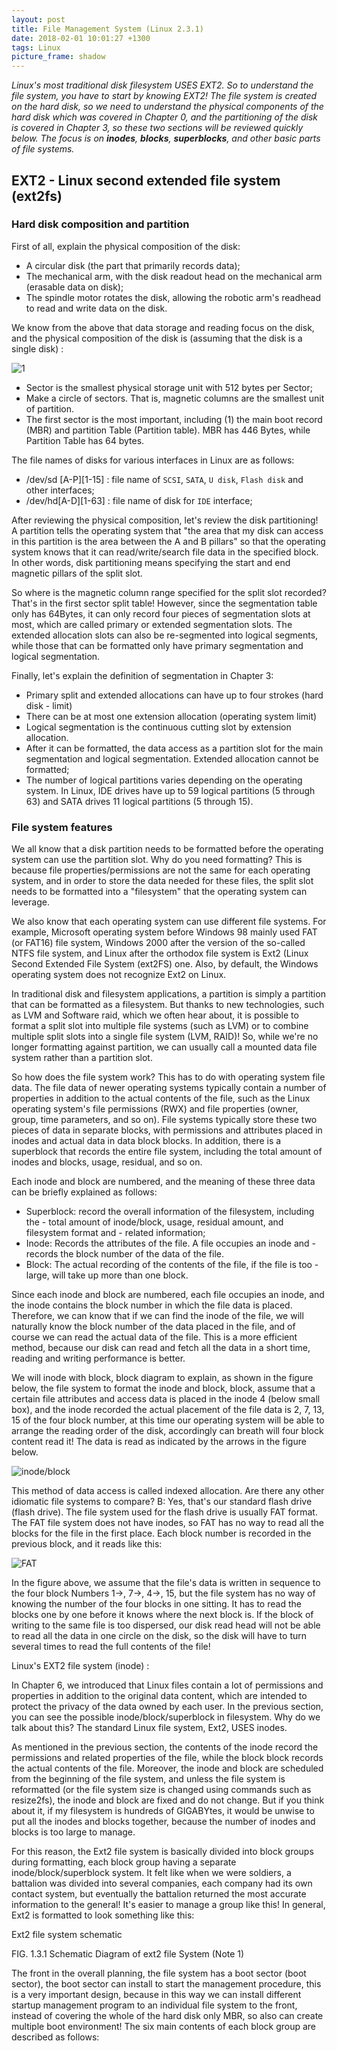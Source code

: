 ```yaml
---
layout: post
title: File Management System (Linux 2.3.1)
date: 2018-02-01 10:01:27 +1300
tags: Linux
picture_frame: shadow
---
```


*Linux's most traditional disk filesystem USES EXT2. So to understand the file system, you have to start by knowing EXT2! The file system is created on the hard disk, so we need to understand the physical components of the hard disk which was covered in Chapter 0, and the partitioning of the disk is covered in Chapter 3, so these two sections will be reviewed quickly below. The focus is on **inodes**, **blocks**, **superblocks**, and other basic parts of file systems.*

<!--more-->


## EXT2 - Linux second extended file system (ext2fs)


### Hard disk composition and partition


First of all, explain the physical composition of the disk:

- A circular disk (the part that primarily records data);
- The mechanical arm, with the disk readout head on the mechanical arm (erasable data on disk);
- The spindle motor rotates the disk, allowing the robotic arm's readhead to read and write data on the disk.

We know from the above that data storage and reading focus on the disk, and the physical composition of the disk is (assuming that the disk is a single disk) :

![1](http://cn.linux.vbird.org/linux_basic/0130designlinux_files/harddisk.jpg)

- Sector is the smallest physical storage unit with 512 bytes per Sector;
- Make a circle of sectors. That is, magnetic columns are the smallest unit of partition.
- The first sector is the most important, including (1) the main boot record (MBR) and partition Table (Partition table). MBR has 446 Bytes, while Partition Table has 64 bytes.


The file names of disks for various interfaces in Linux are as follows:


- /dev/sd [A-P][1-15] : file name of `SCSI`, `SATA`, `U disk`, `Flash disk` and other interfaces;
- /dev/hd[A-D][1-63] : file name of disk for `IDE` interface;


After reviewing the physical composition, let's review the disk partitioning! A partition tells the operating system that "the area that my disk can access in this partition is the area between the A and B pillars" so that the operating system knows that it can read/write/search file data in the specified block. In other words, disk partitioning means specifying the start and end magnetic pillars of the split slot.


So where is the magnetic column range specified for the split slot recorded? That's in the first sector split table! However, since the segmentation table only has 64Bytes, it can only record four pieces of segmentation slots at most, which are called primary or extended segmentation slots. The extended allocation slots can also be re-segmented into logical segments, while those that can be formatted only have primary segmentation and logical segmentation.


Finally, let's explain the definition of segmentation in Chapter 3:


- Primary split and extended allocations can have up to four strokes (hard disk - limit)
- There can be at most one extension allocation (operating system limit)
- Logical segmentation is the continuous cutting slot by extension allocation.
- After it can be formatted, the data access as a partition slot for the main segmentation and logical segmentation. Extended allocation cannot be formatted;
- The number of logical partitions varies depending on the operating system. In Linux, IDE drives have up to 59 logical partitions (5 through 63) and SATA drives 11 logical partitions (5 through 15).


### File system features


We all know that a disk partition needs to be formatted before the operating system can use the partition slot. Why do you need formatting? This is because file properties/permissions are not the same for each operating system, and in order to store the data needed for these files, the split slot needs to be formatted into a "filesystem" that the operating system can leverage.


We also know that each operating system can use different file systems. For example, Microsoft operating system before Windows 98 mainly used FAT (or FAT16) file system, Windows 2000 after the version of the so-called NTFS file system, and Linux after the orthodox file system is Ext2 (Linux Second Extended File System (ext2FS) one. Also, by default, the Windows operating system does not recognize Ext2 on Linux.


In traditional disk and filesystem applications, a partition is simply a partition that can be formatted as a filesystem. But thanks to new technologies, such as LVM and Software raid, which we often hear about, it is possible to format a split slot into multiple file systems (such as LVM) or to combine multiple split slots into a single file system (LVM, RAID)! So, while we're no longer formatting against partition, we can usually call a mounted data file system rather than a partition slot.


So how does the file system work? This has to do with operating system file data. The file data of newer operating systems typically contain a number of properties in addition to the actual contents of the file, such as the Linux operating system's file permissions (RWX) and file properties (owner, group, time parameters, and so on). File systems typically store these two pieces of data in separate blocks, with permissions and attributes placed in inodes and actual data in data block blocks. In addition, there is a superblock that records the entire file system, including the total amount of inodes and blocks, usage, residual, and so on.


Each inode and block are numbered, and the meaning of these three data can be briefly explained as follows:


- Superblock: record the overall information of the filesystem, including the - total amount of inode/block, usage, residual amount, and filesystem format and - related information;
- Inode: Records the attributes of the file. A file occupies an inode and - records the block number of the data of the file.
- Block: The actual recording of the contents of the file, if the file is too - large, will take up more than one block.


Since each inode and block are numbered, each file occupies an inode, and the inode contains the block number in which the file data is placed. Therefore, we can know that if we can find the inode of the file, we will naturally know the block number of the data placed in the file, and of course we can read the actual data of the file. This is a more efficient method, because our disk can read and fetch all the data in a short time, reading and writing performance is better.


We will inode with block, block diagram to explain, as shown in the figure below, the file system to format the inode and block, block, assume that a certain file attributes and access data is placed in the inode 4 (below small box), and the inode recorded the actual placement of the file data is 2, 7, 13, 15 of the four block number, at this time our operating system will be able to arrange the reading order of the disk, accordingly can breath will four block content read it! The data is read as indicated by the arrows in the figure below.


![inode/block](http://cn.linux.vbird.org/linux_basic/0230filesystem_files/filesystem-1.jpg)


This method of data access is called indexed allocation. Are there any other idiomatic file systems to compare? B: Yes, that's our standard flash drive (flash drive). The file system used for the flash drive is usually FAT format. The FAT file system does not have inodes, so FAT has no way to read all the blocks for the file in the first place. Each block number is recorded in the previous block, and it reads like this:


![FAT](http://cn.linux.vbird.org/linux_basic/0230filesystem_files/filesystem-2.jpg)


In the figure above, we assume that the file's data is written in sequence to the four block Numbers 1->, 7->, 4->, 15, but the file system has no way of knowing the number of the four blocks in one sitting. It has to read the blocks one by one before it knows where the next block is. If the block of writing to the same file is too dispersed, our disk read head will not be able to read all the data in one circle on the disk, so the disk will have to turn several times to read the full contents of the file!


Linux's EXT2 file system (inode) :


In Chapter 6, we introduced that Linux files contain a lot of permissions and properties in addition to the original data content, which are intended to protect the privacy of the data owned by each user. In the previous section, you can see the possible inode/block/superblock in filesystem. Why do we talk about this? The standard Linux file system, Ext2, USES inodes.


As mentioned in the previous section, the contents of the inode record the permissions and related properties of the file, while the block block records the actual contents of the file. Moreover, the inode and block are scheduled from the beginning of the file system, and unless the file system is reformatted (or the file system size is changed using commands such as resize2fs), the inode and block are fixed and do not change. But if you think about it, if my filesystem is hundreds of GIGABYtes, it would be unwise to put all the inodes and blocks together, because the number of inodes and blocks is too large to manage.


For this reason, the Ext2 file system is basically divided into block groups during formatting, each block group having a separate inode/block/superblock system. It felt like when we were soldiers, a battalion was divided into several companies, each company had its own contact system, but eventually the battalion returned the most accurate information to the general! It's easier to manage a group like this! In general, Ext2 is formatted to look something like this:

Ext2 file system schematic

FIG. 1.3.1 Schematic Diagram of ext2 file System (Note 1)


The front in the overall planning, the file system has a boot sector (boot sector), the boot sector can install to start the management procedure, this is a very important design, because in this way we can install different startup management program to an individual file system to the front, instead of covering the whole of the hard disk only MBR, so also can create multiple boot environment! The six main contents of each block group are described as follows: